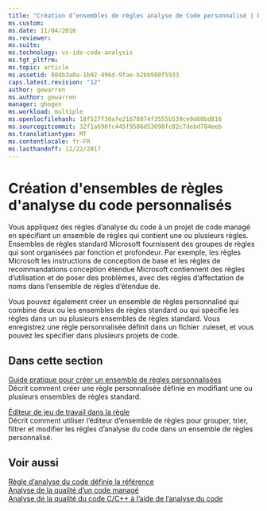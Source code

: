 ```yaml
---
title: "Création d’ensembles de règles analyse de Code personnalisé | Documents Microsoft"
ms.custom: 
ms.date: 11/04/2016
ms.reviewer: 
ms.suite: 
ms.technology: vs-ide-code-analysis
ms.tgt_pltfrm: 
ms.topic: article
ms.assetid: 88db3a0a-1b92-496d-9fae-b2bb980f5933
caps.latest.revision: "12"
author: gewarren
ms.author: gewarren
manager: ghogen
ms.workload: multiple
ms.openlocfilehash: 18f527f30afe21678874f3555b539ce9d60bd816
ms.sourcegitcommit: 32f1a690fc445f9586d53698fc82c7debd784eeb
ms.translationtype: MT
ms.contentlocale: fr-FR
ms.lasthandoff: 12/22/2017
---
```

# <a name="creating-custom-code-analysis-rule-sets"></a>Création d'ensembles de règles d'analyse du code personnalisés
Vous appliquez des règles d’analyse du code à un projet de code managé en spécifiant un ensemble de règles qui contient une ou plusieurs règles. Ensembles de règles standard Microsoft fournissent des groupes de règles qui sont organisées par fonction et profondeur. Par exemple, les règles Microsoft les instructions de conception de base et les règles de recommandations conception étendue Microsoft contiennent des règles d’utilisation et de poser des problèmes, avec des règles d’affectation de noms dans l’ensemble de règles d’étendue de.  
  
 Vous pouvez également créer un ensemble de règles personnalisé qui combine deux ou les ensembles de règles standard ou qui spécifie les règles dans un ou plusieurs ensembles de règles standard. Vous enregistrez une règle personnalisée définit dans un fichier .ruleset, et vous pouvez les spécifier dans plusieurs projets de code.  
  
## <a name="in-this-section"></a>Dans cette section  
 [Guide pratique pour créer un ensemble de règles personnalisées](../code-quality/how-to-create-a-custom-rule-set.md)  
 Décrit comment créer une règle personnalisée définie en modifiant une ou plusieurs ensembles de règles standard.  
  
 [Éditeur de jeu de travail dans la règle](../code-quality/working-in-the-code-analysis-rule-set-editor.md)  
 Décrit comment utiliser l’éditeur d’ensemble de règles pour grouper, trier, filtrer et modifier les règles d’analyse du code dans un ensemble de règles personnalisé.  
  
## <a name="see-also"></a>Voir aussi  
 [Règle d’analyse du code définie la référence](../code-quality/code-analysis-rule-set-reference.md)   
 [Analyse de la qualité d’un code managé](../code-quality/analyzing-managed-code-quality-by-using-code-analysis.md)   
 [Analyse de la qualité du code C/C++ à l’aide de l’analyse du code](../code-quality/analyzing-c-cpp-code-quality-by-using-code-analysis.md)